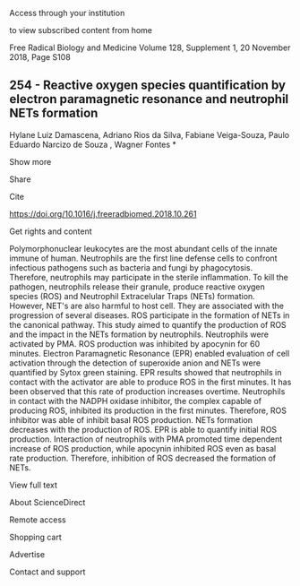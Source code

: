 Access through your institution

to view subscribed content from home

<!-- image -->

Free Radical Biology and Medicine Volume 128, Supplement 1, 20 November 2018, Page S108

## 254 - Reactive oxygen species quantification by electron paramagnetic resonance and neutrophil NETs formation

Hylane Luiz Damascena, Adriano Rios da Silva, Fabiane Veiga-Souza, Paulo Eduardo Narcizo de Souza , Wagner Fontes *

Show more

<!-- image -->

Share

Cite

https://doi.org/10.1016/j.freeradbiomed.2018.10.261

Get rights and content

Polymorphonuclear leukocytes are the most abundant cells of the innate immune of human. Neutrophils are the first line defense cells to confront infectious pathogens such as bacteria and fungi by phagocytosis. Therefore, neutrophils may participate in the sterile inflammation. To kill the pathogen, neutrophils release their granule, produce reactive oxygen species (ROS) and Neutrophil Extracelular Traps (NETs) formation. However, NET's are also harmful to host cell. They are associated with the progression of several diseases. ROS participate in the formation of NETs in the canonical pathway. This study aimed to quantify the production of ROS and the impact in the NETs formation by neutrophils. Neutrophils were activated by PMA. ROS production was inhibited by apocynin for 60 minutes. Electron Paramagnetic Resonance (EPR) enabled evaluation of cell activation through the detection of superoxide anion and NETs were quantified by Sytox green staining. EPR results showed that neutrophils in contact with the activator are able to produce ROS in the first minutes. It has been observed that this rate of production increases overtime. Neutrophils in contact with the NADPH oxidase inhibitor, the complex capable of producing ROS, inhibited its production in the first minutes. Therefore, ROS inhibitor was able of inhibit basal ROS production. NETs formation decreases with the production of ROS. EPR is able to quantify initial ROS production. Interaction of neutrophils with PMA promoted time dependent increase of ROS production, while apocynin inhibited ROS even as basal rate production. Therefore, inhibition of ROS decreased the formation of NETs.

<!-- image -->

View full text

<!-- image -->

About ScienceDirect

Remote access

Shopping cart

Advertise

Contact and support

<!-- image -->

<!-- image -->